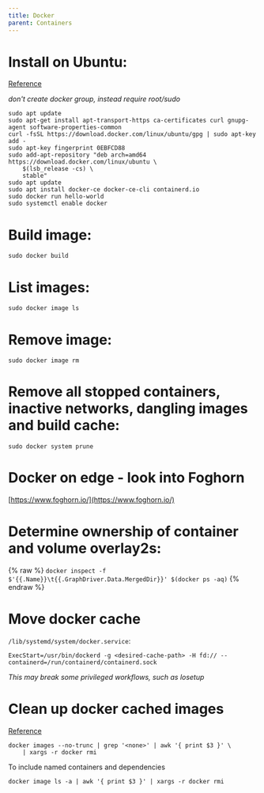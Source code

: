 ```yaml
---
title: Docker
parent: Containers
---
```


# Install on Ubuntu:  
[Reference](https://docs.docker.com/install/linux/docker-ce/ubuntu/)  

_don't create docker group, instead require root/sudo_  

```
sudo apt update  
sudo apt-get install apt-transport-https ca-certificates curl gnupg-agent software-properties-common  
curl -fsSL https://download.docker.com/linux/ubuntu/gpg | sudo apt-key add -  
sudo apt-key fingerprint 0EBFCD88  
sudo add-apt-repository "deb arch=amd64 https://download.docker.com/linux/ubuntu \  
    $(lsb_release -cs) \  
    stable"  
sudo apt update  
sudo apt install docker-ce docker-ce-cli containerd.io  
sudo docker run hello-world  
sudo systemctl enable docker  
```

# Build image:  

`sudo docker build`   

# List images:  

`sudo docker image ls`  

# Remove image:  

`sudo docker image rm`   

# Remove all stopped containers, inactive networks, dangling images and build cache:  

`sudo docker system prune`  

# Docker on edge - look into Foghorn  

[https://www.foghorn.io/](https://www.foghorn.io/)  

# Determine ownership of container and volume overlay2s:

{% raw %}
`docker inspect -f $'{{.Name}}\t{{.GraphDriver.Data.MergedDir}}' $(docker ps -aq)`
{% endraw %}

# Move docker cache

`/lib/systemd/system/docker.service`:

`ExecStart=/usr/bin/dockerd -g <desired-cache-path> -H fd:// --containerd=/run/containerd/containerd.sock`

_This may break some privileged workflows, such as losetup_

# Clean up docker cached images

[Reference](https://lebkowski.name/docker-volumes/)

```
docker images --no-trunc | grep '<none>' | awk '{ print $3 }' \
    | xargs -r docker rmi
```

To include named containers and dependencies

`docker image ls -a | awk '{ print $3 }' | xargs -r docker rmi`
